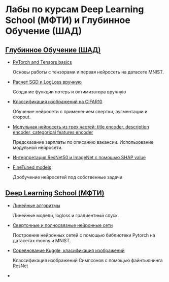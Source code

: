 # Лабы по курсам Deep Learning School (МФТИ) и Глубинное Обучение (ШАД)

## [Глубинное Обучение (ШАД)](https://github.com/yandexdataschool/Practical_DL)

* [PyTorch and Tensors basics](https://github.com/Alexdemenev/deep_learning_hometasks/blob/main/homework.ipynb)

  Основы работы с тензорами и первая нейросеть на датасете MNIST.

* [Расчет SGD и LogLoss вручную](https://github.com/Alexdemenev/deep_learning_hometasks/blob/main/adaptive_sgd%20(1).ipynb)

  Создание функции потерь и оптимизатора вручную

* [Классификация изображений на CIFAR10](https://github.com/Alexdemenev/deep_learning_hometasks/blob/main/Custom_CNN.ipynb)

  Обучение нейросети с применением свертки, аугментации и dropout.

* [Модульная нейросеть из трех частей: title encoder, description encoder, categorical features encoder](https://github.com/Alexdemenev/deep_learning_hometasks/blob/main/NLP_like_avito.ipynb)

  Предсказание зарплаты по описанию вакансии. Использование модульной нейросети.

* [Интерпретация ResNet50 и ImageNet с помощью SHAP value](https://github.com/Alexdemenev/deep_learning_hometasks/blob/main/practice_interpretability.ipynb)

* [FineTuned models](https://github.com/Alexdemenev/deep_learning_hometasks/blob/main/pre_trained_models.ipynb)

  Дообучение нейросетей под собственные задачи

## [Deep Learning School (МФТИ)](https://stepik.org/course/181974/info)

* [Линейные алгоритмы](https://github.com/Alexdemenev/deep_learning_hometasks/blob/main/linear_models_fall_hw_ipynb_.ipynb)

  Линейные модели, logloss и градиентный спуск.

* [Сверточные и полносвязные нейронные сети](https://github.com/Alexdemenev/deep_learning_hometasks/blob/main/%5Bhomework%5Ddense_and_convolutional_nn.ipynb)

  Построение нейронных сетей с помощью библиотеки Pytorch на датасетах moons и MNIST.

* [Соревнование Kuggle, класификация изображений](https://github.com/Alexdemenev/deep_learning_hometasks/blob/main/kuggle_simpsons_baseline.ipynb)

  Классификация изображений Симпсонов с помощью файнтьюнинга ResNet
*











